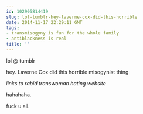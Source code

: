 ```yaml
---
id: 102905814419
slug: lol-tumblr-hey-laverne-cox-did-this-horrible
date: 2014-11-17 22:29:11 GMT
tags:
- transmisogyny is fun for the whole family
- antiblackness is real
title: ''
---
```

<p>lol @ tumblr</p>

<p>hey. Laverne Cox did this horrible misogynist thing</p>

<p><em>links to rabid transwoman hating website</em></p>

<p>hahahaha.</p>

<p>fuck u all.</p>